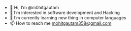 - 👋 Hi, I’m @m0hitgautam
- 👀 I’m interested in software development and Hacking
- 🌱 I’m currently learning new thing in computer languages 
- 📫 How to reach me mohitgautam358@gmail.com
